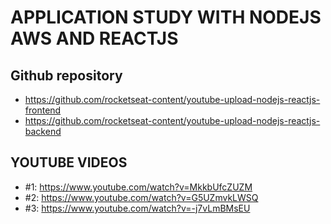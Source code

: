 # APPLICATION STUDY WITH NODEJS AWS AND REACTJS

## Github repository

- https://github.com/rocketseat-content/youtube-upload-nodejs-reactjs-frontend
- https://github.com/rocketseat-content/youtube-upload-nodejs-reactjs-backend

## YOUTUBE VIDEOS

- #1: https://www.youtube.com/watch?v=MkkbUfcZUZM
- #2: https://www.youtube.com/watch?v=G5UZmvkLWSQ
- #3: https://www.youtube.com/watch?v=-j7vLmBMsEU
